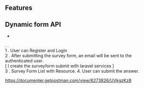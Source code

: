 

## Features

## Dynamic form API
- 
 . . <br/>
1 . User can Register and Login<br/>
2 . After submitting the survey form, an email will be sent to the authenticated user. <br/>
[ I create the surveyform submit with laravel services ]<br/>
3 . Survey Form List with Resource.
4.  User can submit the answer.

https://documenter.getpostman.com/view/6273826/UVkgzKz8
